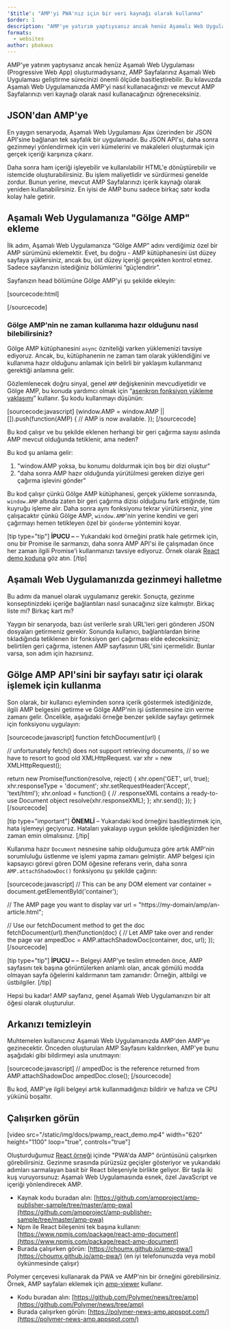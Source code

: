 ```yaml
---
'$title': "AMP'yi PWA'nız için bir veri kaynağı olarak kullanma"
$order: 1
description: "AMP'ye yatırım yaptıysanız ancak henüz Aşamalı Web Uygulaması (Progressive Web App) oluşturmadıysanız, AMP Sayfalarınız Aşamalı Web Uygulaması geliştirme sürecinizi önemli ölçüde basitleştirebilir."
formats:
  - websites
author: pbakaus
---
```


AMP'ye yatırım yaptıysanız ancak henüz Aşamalı Web Uygulaması (Progressive Web App) oluşturmadıysanız, AMP Sayfalarınız Aşamalı Web Uygulaması geliştirme sürecinizi önemli ölçüde basitleştirebilir. Bu kılavuzda Aşamalı Web Uygulamanızda AMP'yi nasıl kullanacağınızı ve mevcut AMP Sayfalarınızı veri kaynağı olarak nasıl kullanacağınızı öğreneceksiniz.

## JSON'dan AMP'ye

En yaygın senaryoda, Aşamalı Web Uygulaması Ajax üzerinden bir JSON API'sine bağlanan tek sayfalık bir uygulamadır. Bu JSON API'si, daha sonra gezinmeyi yönlendirmek için veri kümelerini ve makaleleri oluşturmak için gerçek içeriği karşınıza çıkarır.

Daha sonra ham içeriği işleyebilir ve kullanılabilir HTML'e dönüştürebilir ve istemcide oluşturabilirsiniz. Bu işlem maliyetlidir ve sürdürmesi genelde zordur. Bunun yerine, mevcut AMP Sayfalarınızı içerik kaynağı olarak yeniden kullanabilirsiniz. En iyisi de AMP bunu sadece birkaç satır kodla kolay hale getirir.

## Aşamalı Web Uygulamanıza "Gölge AMP" ekleme

İlk adım, Aşamalı Web Uygulamanıza “Gölge AMP” adını verdiğimiz özel bir AMP sürümünü eklemektir. Evet, bu doğru - AMP kütüphanesini üst düzey sayfaya yüklersiniz, ancak bu, üst düzey içeriği gerçekten kontrol etmez. Sadece sayfanızın istediğiniz bölümlerini “güçlendirir”.

Sayfanızın head bölümüne Gölge AMP'yi şu şekilde ekleyin:

[sourcecode:html]

<!-- Asynchronously load the AMP-with-Shadow-DOM runtime library. -->
<script async src="https://cdn.ampproject.org/shadow-v0.js"></script>

[/sourcecode]

### Gölge AMP'nin ne zaman kullanıma hazır olduğunu nasıl bilebilirsiniz?

Gölge AMP kütüphanesini `async` özniteliği varken yüklemenizi tavsiye ediyoruz. Ancak, bu, kütüphanenin ne zaman tam olarak yüklendiğini ve kullanıma hazır olduğunu anlamak için belirli bir yaklaşım kullanmanız gerektiği anlamına gelir.

Gözlemlenecek doğru sinyal, genel `AMP` değişkeninin mevcudiyetidir ve Gölge AMP, bu konuda yardımcı olmak için “[asenkron fonksiyon yükleme yaklaşımı](http://mrcoles.com/blog/google-analytics-asynchronous-tracking-how-it-work/)” kullanır. Şu kodu kullanmayı düşünün:

[sourcecode:javascript]
(window.AMP = window.AMP || []).push(function(AMP) {
// AMP is now available.
});
[/sourcecode]

Bu kod çalışır ve bu şekilde eklenen herhangi bir geri çağırma sayısı aslında AMP mevcut olduğunda tetiklenir, ama neden?

Bu kod şu anlama gelir:

1. "window.AMP yoksa, bu konumu doldurmak için boş bir dizi oluştur"
2. "daha sonra AMP hazır olduğunda yürütülmesi gereken diziye geri çağırma işlevini gönder"

Bu kod çalışır çünkü Gölge AMP kütüphanesi, gerçek yükleme sonrasında, `window.AMP` altında zaten bir geri çağırma dizisi olduğunu fark ettiğinde, tüm kuyruğu işleme alır. Daha sonra aynı fonksiyonu tekrar yürütürseniz, yine çalışacaktır çünkü Gölge AMP, `window.AMP`'nin yerine kendini ve geri çağırmayı hemen tetikleyen özel bir `gönderme` yöntemini koyar.

[tip type="tip"] **İPUCU –** – Yukarıdaki kod örneğini pratik hale getirmek için, onu bir Promise ile sarmanızı, daha sonra AMP API'si ile çalışmadan önce her zaman ilgili Promise'i kullanmanızı tavsiye ediyoruz. Örnek olarak [React demo koduna](https://github.com/ampproject/amp-publisher-sample/blob/master/amp-pwa/src/components/amp-document/amp-document.js#L20) göz atın. [/tip]

## Aşamalı Web Uygulamanızda gezinmeyi halletme

Bu adımı da manuel olarak uygulamanız gerekir. Sonuçta, gezinme konseptinizdeki içeriğe bağlantıları nasıl sunacağınız size kalmıştır. Birkaç liste mi? Birkaç kart mı?

Yaygın bir senaryoda, bazı üst verilerle sıralı URL'leri geri gönderen JSON dosyaları getirmeniz gerekir. Sonunda kullanıcı, bağlantılardan birine tıkladığında tetiklenen bir fonksiyon geri çağırması elde edeceksiniz; belirtilen geri çağırma, istenen AMP sayfasının URL'sini içermelidir. Bunlar varsa, son adım için hazırsınız.

## Gölge AMP API'sini bir sayfayı satır içi olarak işlemek için kullanma

Son olarak, bir kullanıcı eyleminden sonra içerik göstermek istediğinizde, ilgili AMP belgesini getirme ve Gölge AMP'nin işi üstlenmesine izin verme zamanı gelir. Öncelikle, aşağıdaki örneğe benzer şekilde sayfayı getirmek için fonksiyonu uygulayın:

[sourcecode:javascript]
function fetchDocument(url) {

// unfortunately fetch() does not support retrieving documents,
// so we have to resort to good old XMLHttpRequest.
var xhr = new XMLHttpRequest();

return new Promise(function(resolve, reject) {
xhr.open('GET', url, true);
xhr.responseType = 'document';
xhr.setRequestHeader('Accept', 'text/html');
xhr.onload = function() {
// .responseXML contains a ready-to-use Document object
resolve(xhr.responseXML);
};
xhr.send();
});
}
[/sourcecode]

[tip type="important"] **ÖNEMLİ** – Yukarıdaki kod örneğini basitleştirmek için, hata işlemeyi geçiyoruz. Hataları yakalayıp uygun şekilde işlediğinizden her zaman emin olmalısınız. [/tip]

Kullanıma hazır `Document` nesnesine sahip olduğumuza göre artık AMP'nin sorumluluğu üstlenme ve işlemi yapma zamanı gelmiştir. AMP belgesi için kapsayıcı görevi gören DOM öğesine referans verin, daha sonra `AMP.attachShadowDoc()` fonksiyonu şu şekilde çağırın:

[sourcecode:javascript]
// This can be any DOM element
var container = document.getElementById('container');

// The AMP page you want to display
var url = "https://my-domain/amp/an-article.html";

// Use our fetchDocument method to get the doc
fetchDocument(url).then(function(doc) {
// Let AMP take over and render the page
var ampedDoc = AMP.attachShadowDoc(container, doc, url);
});
[/sourcecode]

[tip type="tip"] **İPUCU –** – Belgeyi AMP'ye teslim etmeden önce, AMP sayfasını tek başına görüntülerken anlamlı olan, ancak gömülü modda olmayan sayfa öğelerini kaldırmanın tam zamanıdır: Örneğin, altbilgi ve üstbilgiler. [/tip]

Hepsi bu kadar! AMP sayfanız, genel Aşamalı Web Uygulamanızın bir alt öğesi olarak oluşturulur.

## Arkanızı temizleyin

Muhtemelen kullanıcınız Aşamalı Web Uygulamanızda AMP'den AMP'ye gezinecektir. Önceden oluşturulan AMP Sayfasını kaldırırken, AMP'ye bunu aşağıdaki gibi bildirmeyi asla unutmayın:

[sourcecode:javascript]
// ampedDoc is the reference returned from AMP.attachShadowDoc
ampedDoc.close();
[/sourcecode]

Bu kod, AMP'ye ilgili belgeyi artık kullanmadığınızı bildirir ve hafıza ve CPU yükünü boşaltır.

## Çalışırken görün

[video src="/static/img/docs/pwamp_react_demo.mp4" width="620" height="1100" loop="true", controls="true"]

Oluşturduğumuz [React örneği](https://github.com/ampproject/amp-publisher-sample/tree/master/amp-pwa) içinde "PWA'da AMP" örüntüsünü çalışırken görebilirsiniz. Gezinme sırasında pürüzsüz geçişler gösteriyor ve yukarıdaki adımları sarmalayan basit bir React bileşeniyle birlikte geliyor. Bir taşla iki kuş vuruyorsunuz: Aşamalı Web Uygulamasında esnek, özel JavaScript ve içeriği yönlendirecek AMP.

- Kaynak kodu buradan alın: [https://github.com/ampproject/amp-publisher-sample/tree/master/amp-pwa](https://github.com/ampproject/amp-publisher-sample/tree/master/amp-pwa)
- Npm ile React bileşenini tek başına kullanın: [https://www.npmjs.com/package/react-amp-document](https://www.npmjs.com/package/react-amp-document)
- Burada çalışırken görün: [https://choumx.github.io/amp-pwa/](https://choumx.github.io/amp-pwa/) (en iyi telefonunuzda veya mobil öykünmesinde çalışır)

Polymer çerçevesi kullanarak da PWA ve AMP'nin bir örneğini görebilirsiniz. Örnek, AMP sayfaları eklemek için [amp-viewer](https://github.com/PolymerLabs/amp-viewer/) kullanır.

- Kodu buradan alın: [https://github.com/Polymer/news/tree/amp](https://github.com/Polymer/news/tree/amp)
- Burada çalışırken görün: [https://polymer-news-amp.appspot.com/](https://polymer-news-amp.appspot.com/)
